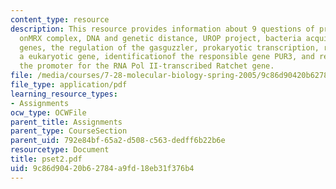 ```yaml
---
content_type: resource
description: This resource provides information about 9 questions of problem set 2
  onMRX complex, DNA and genetic distance, UROP project, bacteria acquire andmaintain
  genes, the regulation of the gasguzzler, prokaryotic transcription, regulation of
  a eukaryotic gene, identificationof the responsible gene PUR3, and regulation of
  the promoter for the RNA Pol II-transcribed Ratchet gene.
file: /media/courses/7-28-molecular-biology-spring-2005/9c86d90420b62784a9fd18eb31f376b4_pset2.pdf
file_type: application/pdf
learning_resource_types:
- Assignments
ocw_type: OCWFile
parent_title: Assignments
parent_type: CourseSection
parent_uid: 792e84bf-65a2-d508-c563-dedff6b22b6e
resourcetype: Document
title: pset2.pdf
uid: 9c86d904-20b6-2784-a9fd-18eb31f376b4
---
```

